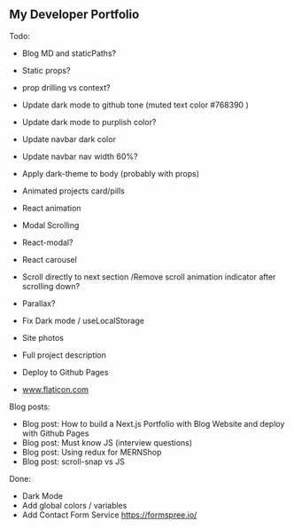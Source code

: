 ## My Developer Portfolio

Todo:

- Blog MD and staticPaths?
- Static props?
- prop drilling vs context?

- Update dark mode to github tone (muted text color #768390 )
- Update dark mode to purplish color?
- Update navbar dark color
- Update navbar nav width 60%?

- Apply dark-theme to body (probably with props)

- Animated projects card/pills
- React animation
- Modal Scrolling
- React-modal?
- React carousel
- Scroll directly to next section /Remove scroll animation indicator after scrolling down?
- Parallax?

- Fix Dark mode / useLocalStorage

- Site photos
- Full project description
- Deploy to Github Pages

- www.flaticon.com

Blog posts:

- Blog post: How to build a Next.js Portfolio with Blog Website and deploy with Github Pages
- Blog post: Must know JS (interview questions)
- Blog post: Using redux for MERNShop
- Blog post: scroll-snap vs JS

Done:

- Dark Mode
- Add global colors / variables
- Add Contact Form Service https://formspree.io/
